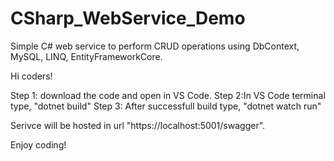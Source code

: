 # CSharp_WebService_Demo
Simple C# web service to perform CRUD operations using DbContext, MySQL, LINQ, EntityFrameworkCore.

Hi coders!

Step 1: download the code and open in VS Code.
Step 2:In VS Code terminal type, "dotnet build"
Step 3: After successfull build type, "dotnet watch run"

Serivce will be hosted in url "https://localhost:5001/swagger".

Enjoy coding!
